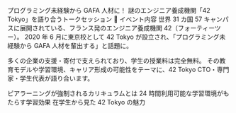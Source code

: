 プログラミング未経験から GAFA 人材に！ 謎のエンジニア養成機関「42 Tokyo」を語り合うトークセッション
🎤 イベント内容
世界 31 カ国 57 キャンパスに展開されている、フランス発のエンジニア養成機関 42（フォーティーツー）。
2020 年 6 月に東京校として 42 Tokyo が設立され、「プログラミング未経験から GAFA 人材を輩出する」と話題に。

多くの企業の支援・寄付で支えられており、学生の授業料は完全無料。
その教育モデルや学習環境、キャリア形成の可能性をテーマに、42 Tokyo CTO・専門家・学生代表が語り合います。

ピアラーニングが強制されるカリキュラムとは
24 時間利用可能な学習環境がもたらす学習効果
在学生から見た 42 Tokyo の魅力
